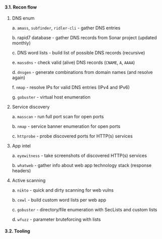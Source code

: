 #### 3.1. Recon flow

1. DNS enum

    a. `amass`, `subfinder`, `ridler-cli` - gather DNS entries

    b. rapid7 database - gather DNS records from Sonar project (updated monthly)

    c. DNS word lists - build list of possible DNS records (recursive)

    e. `massdns` - check valid (alive) DNS records (`CNAME`, `A`, `AAAA`)

    d. `dnsgen` - generate combinations from domain names (and resolve again)

    f. `nmap` - resolve IPs for valid DNS entries (IPv4 and IPv6)

    g. `gobuster` - virtual host enumeration

2. Service discovery

    a. `masscan` - run full port scan for open ports

    b. `nmap` - service banner enumeration for open ports

    c. `httprobe` - probe discovered ports for HTTP(s) services

3. App intel
	
    a. `eyewitness` - take screenshots of discovered HTTP(s) services
    
    b. `whatweb` - gather info about web app technology stack (response headers)

4. Active scanning

    a. `nikto` - quick and dirty scanning for web vulns

    b. `cewl` - build custom word lists per web app

    c. `gobuster` - directory/file enumeration with SecLists and custom lists

    d. `wfuzz` - parameter bruteforcing with lists


#### 3.2. Tooling

